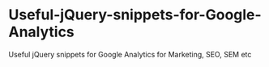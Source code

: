 Useful-jQuery-snippets-for-Google-Analytics
===========================================

Useful jQuery snippets for Google Analytics for Marketing, SEO, SEM etc
